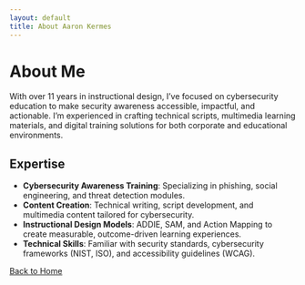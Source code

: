 ```yaml
---
layout: default
title: About Aaron Kermes
---
```


# About Me
With over 11 years in instructional design, I’ve focused on cybersecurity education to make security awareness accessible, impactful, and actionable. I’m experienced in crafting technical scripts, multimedia learning materials, and digital training solutions for both corporate and educational environments.

## Expertise
- **Cybersecurity Awareness Training**: Specializing in phishing, social engineering, and threat detection modules.
- **Content Creation**: Technical writing, script development, and multimedia content tailored for cybersecurity.
- **Instructional Design Models**: ADDIE, SAM, and Action Mapping to create measurable, outcome-driven learning experiences.
- **Technical Skills**: Familiar with security standards, cybersecurity frameworks (NIST, ISO), and accessibility guidelines (WCAG).

[Back to Home](index.md)

